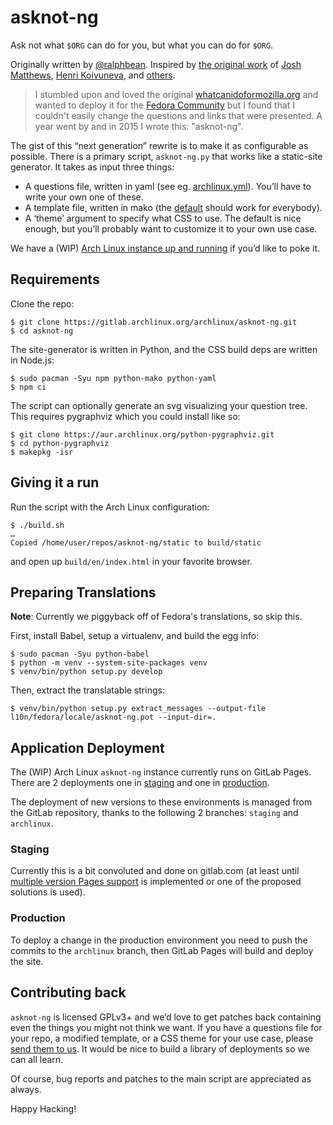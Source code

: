 # asknot-ng

Ask not what `$ORG` can do for you, but what you can do for `$ORG`.

Originally written by [@ralphbean].  Inspired by [the original work][wcidfm] of
[Josh Matthews][jdm], [Henri Koivuneva][wham], and [others][asknot-contribs].

> I stumbled upon and loved the original [whatcanidoformozilla.org][wcidfm] and
> wanted to deploy it for the [Fedora Community][fedora] but I found that I
> couldn't easily change the questions and links that were presented.  A year
> went by and in 2015 I wrote this:  "asknot-ng".

The gist of this “next generation” rewrite is to make it as configurable as
possible.  There is a primary script, ``asknot-ng.py``
that works like a static-site generator.  It takes as input three things:

- A questions file, written in yaml (see eg.
  [archlinux.yml](questions/archlinux.yml)).  You’ll have to write your own one of
  these.
- A template file, written in mako (the [default](templates/index.html) should work
  for everybody).
- A ‘theme’ argument to specify what CSS to use.  The default is nice enough,
  but you’ll probably want to customize it to your own use case.

We have a (WIP) [Arch Linux instance up and running][wcidfa] if you’d like to
poke it.

## Requirements

Clone the repo:

    $ git clone https://gitlab.archlinux.org/archlinux/asknot-ng.git
    $ cd asknot-ng

The site-generator is written in Python, and the CSS build deps are written in
Node.js:

    $ sudo pacman -Syu npm python-mako python-yaml
    $ npm ci

The script can optionally generate an svg visualizing your question tree.  This
requires pygraphviz which you could install like so:

    $ git clone https://aur.archlinux.org/python-pygraphviz.git
    $ cd python-pygraphviz
    $ makepkg -isr

## Giving it a run

Run the script with the Arch Linux configuration:

    $ ./build.sh
    …
    Copied /home/user/repos/asknot-ng/static to build/static

and open up `build/en/index.html` in your favorite browser.

## Preparing Translations

**Note**: Currently we piggyback off of Fedora's translations, so skip this.

First, install Babel, setup a virtualenv, and build the egg info:

    $ sudo pacman -Syu python-babel
    $ python -m venv --system-site-packages venv
    $ venv/bin/python setup.py develop

Then, extract the translatable strings:

    $ venv/bin/python setup.py extract_messages --output-file l10n/fedora/locale/asknot-ng.pot --input-dir=.

## Application Deployment

The (WIP) Arch Linux ``asknot-ng`` instance currently runs on GitLab Pages.
There are 2 deployments one in [staging] and one in [production].

The deployment of new versions to these environments is managed from the GitLab
repository, thanks to the following 2 branches: ``staging`` and ``archlinux``.

### Staging

Currently this is a bit convoluted and done on gitlab.com (at least until
[multiple version Pages
support](https://gitlab.com/gitlab-org/gitlab/-/issues/16208) is implemented or
one of the proposed solutions is used).

### Production

To deploy a change in the production environment you need to push the commits
to the ``archlinux`` branch, then GitLab Pages will build and deploy the site.

## Contributing back

``asknot-ng`` is licensed GPLv3+ and we’d love to get patches back containing
even the things you might not think we want.  If you have a questions file for
your repo, a modified template, or a CSS theme for your use case, please [send
them to us][patches].  It would be nice to build a library of deployments so we
can all learn.

Of course, bug reports and patches to the main script are appreciated as
always.

Happy Hacking!

[@ralphbean]: http://threebean.org
[fedora]: https://getfedora.org
[patches]: https://docs.gitlab.com/ee/user/project/merge_requests/creating_merge_requests.html
[wcidfm]: https://whatcanidoformozilla.org
[wcidfa]: https://whatcanidofor.archlinux.org
[jdm]: https://www.joshmatthews.net
[wham]: https://koivuneva.net/
[asknot-contribs]: https://github.com/jdm/asknot/contributors
[staging]: https://polyzen.gitlab.io/asknot-ng-staging
[production]: https://whatcanidofor.archlinux.org
